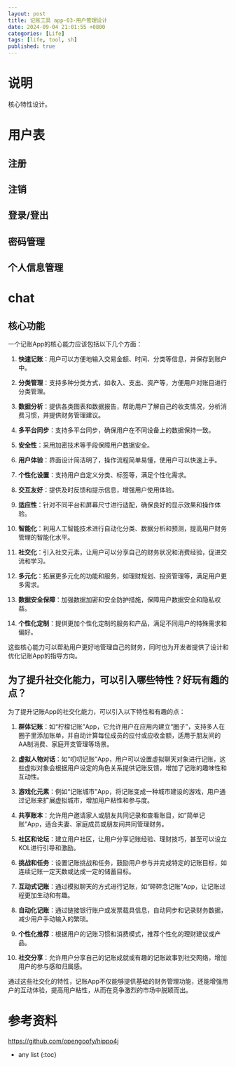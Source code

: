 ```yaml
---
layout: post
title: 记账工具 app-03-用户管理设计
date: 2024-09-04 21:01:55 +0800
categories: [Life]
tags: [life, tool, sh]
published: true
---
```


# 说明

核心特性设计。

# 用户表

## 注册

## 注销

## 登录/登出

## 密码管理

## 个人信息管理


# chat

## 核心功能

一个记账App的核心能力应该包括以下几个方面：

1. **快速记账**：用户可以方便地输入交易金额、时间、分类等信息，并保存到账户中。

2. **分类管理**：支持多种分类方式，如收入、支出、资产等，方便用户对账目进行分类管理。

3. **数据分析**：提供各类图表和数据报告，帮助用户了解自己的收支情况，分析消费习惯，并提供财务管理建议。

4. **多平台同步**：支持多平台同步，确保用户在不同设备上的数据保持一致。

5. **安全性**：采用加密技术等手段保障用户数据安全。

6. **用户体验**：界面设计简洁明了，操作流程简单易懂，使用户可以快速上手。

7. **个性化设置**：支持用户自定义分类、标签等，满足个性化需求。

8. **交互友好**：提供及时反馈和提示信息，增强用户使用体验。

9. **适应性**：针对不同平台和屏幕尺寸进行适配，确保良好的显示效果和操作体验。

10. **智能化**：利用人工智能技术进行自动化分类、数据分析和预测，提高用户财务管理的智能化水平。

11. **社交化**：引入社交元素，让用户可以分享自己的财务状况和消费经验，促进交流和学习。

12. **多元化**：拓展更多元化的功能和服务，如理财规划、投资管理等，满足用户更多需求。

13. **数据安全保障**：加强数据加密和安全防护措施，保障用户数据安全和隐私权益。

14. **个性化定制**：提供更加个性化定制的服务和产品，满足不同用户的特殊需求和偏好。

这些核心能力可以帮助用户更好地管理自己的财务，同时也为开发者提供了设计和优化记账App的指导方向。

## 为了提升社交化能力，可以引入哪些特性？好玩有趣的点？

为了提升记账App的社交化能力，可以引入以下特性和有趣的点：

1. **群体记账**：如“柠檬记账”App，它允许用户在应用内建立“圈子”，支持多人在圈子里添加账单，并自动计算每位成员的应付或应收金额，适用于朋友间的AA制消费、家庭开支管理等场景。

2. **虚拟人物对话**：如“叨叨记账”App，用户可以设置虚拟聊天对象进行记账，这些虚拟对象会根据用户设定的角色关系提供记账反馈，增加了记账的趣味性和互动性。

3. **游戏化元素**：例如“记账城市”App，将记账变成一种城市建设的游戏，用户通过记账来扩展虚拟城市，增加用户粘性和参与度。

4. **共享账本**：允许用户邀请家人或朋友共同记录和查看账目，如“简单记账”App，适合夫妻、家庭成员或朋友间共同管理财务。

5. **社区和论坛**：建立用户社区，让用户分享记账经验、理财技巧，甚至可以设立KOL进行引导和激励。

6. **挑战和任务**：设置记账挑战和任务，鼓励用户参与并完成特定的记账目标，如连续记账一定天数或达成一定的储蓄目标。

7. **互动式记账**：通过模拟聊天的方式进行记账，如“碎碎念记账”App，让记账过程更加生动和有趣。

8. **自动化记账**：通过链接银行账户或发票载具信息，自动同步和记录财务数据，减少用户手动输入的繁琐。

9. **个性化推荐**：根据用户的记账习惯和消费模式，推荐个性化的理财建议或产品。

10. **社交分享**：允许用户分享自己的记账成就或有趣的记账故事到社交网络，增加用户的参与感和归属感。

通过这些社交化的特性，记账App不仅能够提供基础的财务管理功能，还能增强用户的互动体验，提高用户粘性，从而在竞争激烈的市场中脱颖而出。


# 参考资料

https://github.com/opengoofy/hippo4j

* any list
{:toc}